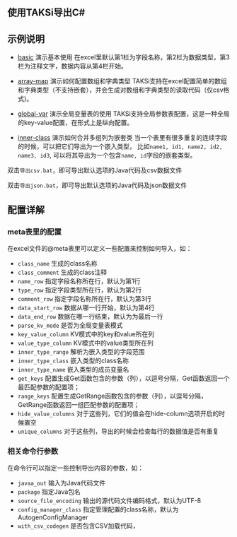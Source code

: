 ## 使用TAKSi导出C#


## 示例说明

* [basic](basic) 演示基本使用
    在excel里默认第1栏为字段名称，第2栏为数据类型，第3栏为注释文字，数据内容从第4栏开始。
    
* [array-map](array-map) 演示如何配置数组和字典类型
    TAKSi支持在excel配置简单的数组和字典类型（不支持嵌套），并会生成对数组和字典类型的读取代码（仅csv格式)。
    
* [global-var](global-var) 演示全局变量表的使用
    TAKSi支持全局参数表配置，这是一种全局的key-value配置，在形式上是纵向配置。
    
* [inner-class](inner-class) 演示如何合并多组列为嵌套类
    当一个表里有很多重复的连续字段的时候，可以把它们导出为一个嵌入类型，
    比如`name1, id1, name2, id2, name3, id3`, 可以将其导出为一个包含`name, id`字段的嵌套类型。
    
    
    
双击`导出csv.bat`，即可导出默认选项的Java代码及csv数据文件

双击`导出json.bat`，即可导出默认选项的Java代码及json数据文件


## 配置详解


### meta表里的配置

在excel文件的@meta表里可以定义一些配置来控制如何导入，如：

* `class_name`  生成的class名称	
* `class_comment`   生成的class注释
* `name_row` 指定字段名称所在行，默认为第1行
* `type_row` 指定字段类型所在行，默认为第2行
* `comment_row` 指定字段名称所在行，默认为第3行
* `data_start_row` 数据从哪一行开始，默认为第4行
* `data_end_row` 数据在哪一行结束，默认为为最后一行
* `parse_kv_mode` 是否为全局变量表模式
* `key_value_column` KV模式中的key和value所在列
* `value_type_column` KV模式中的value类型所在列
* `inner_type_range`  解析为嵌入类型的字段范围
* `inner_type_class` 嵌入类型的class名称
* `inner_type_name` 嵌入类型的成员变量名
* `get_keys` 配置生成Get函数包含的参数（列），以逗号分隔，Get函数返回一个最匹配参数的配置项；
* `range_keys`  配置生成GetRange函数包含的参数（列），以逗号分隔，GetRange函数返回一组匹配参数的配置项；
* `hide_value_columns` 对于这些列，它们的值会在hide-column选项开启的时候置空
* `unique_columns` 对于这些列，导出的时候会检查每行的数据值是否有重复


### 相关命令行参数

在命令行可以指定一些控制导出内容的参数，如：

* `javaa_out` 输入为Java代码文件
* `package` 指定Java包名
* `source_file_encoding` 输出的源代码文件编码格式，默认为UTF-8
* `config_manager_class` 指定管理配置的class名称，默认为AutogenConfigManager
* `with_csv_codegen` 是否包含CSV加载代码，


